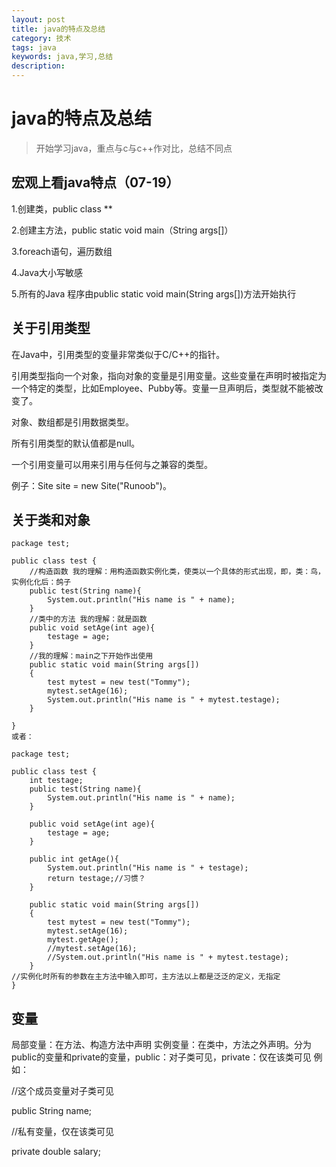 ```yaml
---
layout: post
title: java的特点及总结
category: 技术
tags: java
keywords: java,学习,总结
description: 
---
```


# java的特点及总结

> 开始学习java，重点与c与c++作对比，总结不同点

## 宏观上看java特点（07-19）
1.创建类，public class **

2.创建主方法，public static void main（String args[]）

3.foreach语句，遍历数组

4.Java大小写敏感

5.所有的Java 程序由public static void main(String args[])方法开始执行

## 关于引用类型
在Java中，引用类型的变量非常类似于C/C++的指针。

引用类型指向一个对象，指向对象的变量是引用变量。这些变量在声明时被指定为一个特定的类型，比如Employee、Pubby等。变量一旦声明后，类型就不能被改变了。

对象、数组都是引用数据类型。

所有引用类型的默认值都是null。

一个引用变量可以用来引用与任何与之兼容的类型。

例子：Site site = new Site("Runoob")。

## 关于类和对象
	package test;

	public class test {
		//构造函数 我的理解：用构造函数实例化类，使类以一个具体的形式出现，即，类：鸟，实例化化后：鸽子
		public test(String name){
			System.out.println("His name is " + name);
		}
		//类中的方法 我的理解：就是函数
		public void setAge(int age){
			testage = age;
		}
		//我的理解：main之下开始作出使用
		public static void main(String args[])
		{
			test mytest = new test("Tommy");
			mytest.setAge(16);
			System.out.println("His name is " + mytest.testage);
		}

	}
	或者：
	
	package test;

	public class test {
		int testage;
		public test(String name){
			System.out.println("His name is " + name);
		}
		
		public void setAge(int age){
			testage = age;
		}
		
		public int getAge(){
			System.out.println("His name is " + testage);
			return testage;//习惯？
		}
		
		public static void main(String args[])
		{
			test mytest = new test("Tommy");
			mytest.setAge(16);
			mytest.getAge();
			//mytest.setAge(16);
			//System.out.println("His name is " + mytest.testage);
		}
	//实例化时所有的参数在主方法中输入即可，主方法以上都是泛泛的定义，无指定
	}
	
## 变量
局部变量：在方法、构造方法中声明
实例变量：在类中，方法之外声明。分为public的变量和private的变量，public：对子类可见，private：仅在该类可见
例如：

//这个成员变量对子类可见

public String name;

//私有变量，仅在该类可见

private double salary;

